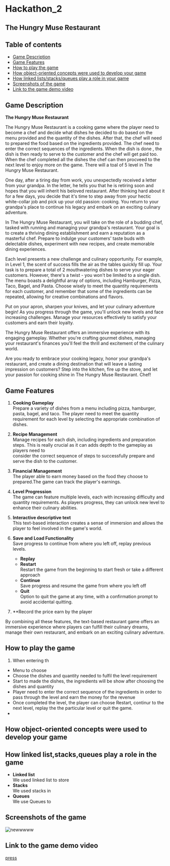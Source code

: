 # Hackathon_2

The Hungry Muse Restaurant
------------------------------------------------------------
## Table of contents ## 
- [Game Description](#Game-Description)
- [Game Features](#Game-Features)
- [How to play the game](#How-to-play-the-game)
- [How object-oriented concepts were used to develop your game](#How-object-oriented-concepts-were-used-to-develop-your-game)
- [How linked lists/stacks/queues play a role in your game](#How-linked-lists/stacks/queues-play-a-role-in-your-game)
- [Screenshots of the game](#Screenshots-of-the-game)
- [Link to the game demo video](#Link-to-the-game-demo-video)

## Game Description
**The Hungry Muse Restaurant**

The Hungry Muse Restaurant is a cooking game where the player need to become a chef and decide what dishes he decided to do based on the menu provided and the quantity of the dishes. After that, the chef will need to prepared the food based on the ingredients provided. The chef need to enter the correct sequences of the ingredients. When the dish is done , the dish is then ready to serve to the customer and the chef will get paid too. When the chef completed all the dishes the chef can then procveed to the next level to enjoy more on the game. There will a toal of 5 level in The Hungry Muse Restaurant. 

One day, after a tiring day from work, you unexpectedly received a letter from your grandpa. In the letter, he tells you that he is retiring soon and hopes that you will inherit his beloved restaurant. After thinking hard about it for a few days, you decide that it's time to step away from your hectic white-collar job and pick up your old passion: cooking. You return to your grandpa's place to continue his legacy and embark on an exciting culinary adventure.

In The Hungry Muse Restaurant, you will take on the role of a budding chef, tasked with running and managing your grandpa's restaurant. Your goal is to create a thriving dining establishment and earn a reputation as a masterful chef. Prepare to indulge your customers' taste buds with delectable dishes, experiment with new recipes, and create memorable dining experiences.

Each level presents a new challenge and culinary opportunity. For example, in Level 1, the scent of success fills the air as the tables quickly fill up. Your task is to prepare a total of 2 mouthwatering dishes to serve your eager customers. However, there's a twist - you won't be limited to a single dish. The menu boasts a delightful array of options, including Hamburger, Pizza, Taco, Bagel, and Pasta. Choose wisely to meet the quantity requirements for each customer, and remember that some of the ingredients can be repeated, allowing for creative combinations and flavors.

Put on your apron, sharpen your knives, and let your culinary adventure begin! As you progress through the game, you'll unlock new levels and face increasing challenges. Manage your resources effectively to satisfy your customers and earn their loyalty.

The Hungry Muse Restaurant offers an immersive experience with its engaging gameplay. Whether you're crafting gourmet dishes, managing your restaurant's finances you'll feel the thrill and excitement of the culinary world.

Are you ready to embrace your cooking legacy, honor your grandpa's restaurant, and create a dining destination that will leave a lasting impression on customers? Step into the kitchen, fire up the stove, and let your passion for cooking shine in The Hungry Muse Restaurant. Chef!


## Game Features

1. **Cooking Gameplay**<br>
   Prepare a variety of dishes from a menu including pizza, hamburger, pasta, bagel, and taco. The player need to meet the quantity requirement for each level by 
   selecting the appropriate combination of dishes.

2. **Recipe Management**<br>
   Manage recipes for each dish, including ingredients and preparation steps. This is really crucial as it can adds depth to the gameplay as players need to       
   consider the correct sequence of steps to successfully prepare and serve the dish to the customer.

3. **Financial Management**<br>
   The player able to earn money based on the food they choose to prepared.The game can track the player's earnings.

4. **Level Progression**<br>
   The game can feature multiple levels, each with increasing difficulty and quantity requirements. As players progress, they can unlock new level to enhance their 
   culinary abilities.

5. **Interactive descriptive text**<br>
    This text-based interaction creates a sense of immersion and allows the player to feel involved in the game's world.
   
6. **Save and Load Functionality**<br>
   Save progress to continue from where you left off, replay previous levels.
      - **Replay**<br>
      - **Restart**<br>
        Restart the game from the beginning to start fresh or take a different approach<br>
      - **Continue**<br>
        Save progress and resume the game from where you left off
      - **Quit**<br>
        Option to quit the game at any time, with a confirmation prompt to avoid accidental quitting.
7. **Record the price earn by the player
   
By combining all these features, the text-based restaurant game offers an immersive experience where players can fulfill their culinary dreams, manage their own restaurant, and embark on an exciting culinary adventure.

## How to play the game 
1. When entering th
- Menu to choose
- Choose the dishes and quantity needed to fulfil the level requirement
- Start to made the dishes, the ingredients will be show after choosing the dishes and quantity
- Player need to enter the correct sequence of the ingredients in order to pass through the level and earn the money for the revenue
- Once completed the level, the player can choose Restart, continur to the next level, replay the the particular level or quit the game.
- 


## How object-oriented concepts were used to develop your game 

## How linked list,stacks,queues play a role in the game 
- **Linked list**<br>
We used linked list to store
- **Stacks**<br>
We used stacks in
- **Queues**<br>
We use Queues to
## Screenshots of the game 
![newwwww](https://github.com/jiajoo-alt/Hackathon_2/assets/120643036/46ccf9f8-0d89-4564-b2fe-03f63a303ab1)

## Link to the game demo video
[press](https://docs.github.com/en/get-started/writing-on-github/getting-started-with-writing-and-formatting-on-github/basic-writing-and-formatting-syntax#uploading-assets) 
